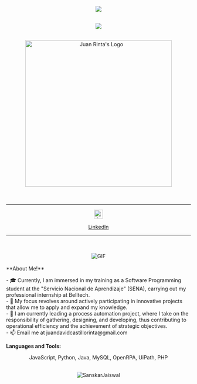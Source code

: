 <p align="center">
 <br><br>
 <img src="https://readme-typing-svg.herokuapp.com/?lines=Hey,+I'm+Juan+Rinta!!&center=true&width=360&height=30"><br>
</p>
<p align="center">
 <br>
 <img src="https://readme-typing-svg.herokuapp.com/?lines=Welcome+to+my+Github+Profile!!&center=true&width=360&height=30">
 <br><br>
</p>
<div align="center">
  <img align="center" alt="Juan Rinta's Logo" width="400px" src="https://i.imgur.com/YS3w9Vu.jpg" />
</div>

<br/>
<br/>

<hr>

<a href="https://www.linkedin.com/in/juancastillor/">
  <div align="center">
    <img align="center" alt="Juan Rinta's LinkedIn" width="24px" src="https://img.icons8.com/nolan/96/linkedin.png" />
    <p>LinkedIn</p>
  </div>
</a>

<hr>

<br/>
<br/>
<div align="center">
  <img align="center" alt="GIF" src="https://media.giphy.com/media/LmNwrBhejkK9EFP504/giphy.gif" />
</div>
</div>
<br/>
**About Me!**

<p align="left">
- 🎓 Currently, I am immersed in my training as a Software Programming student at the "Servicio Nacional de Aprendizaje" (SENA), carrying out my professional internship at Belltech.<br>
- 🚀 My focus revolves around actively participating in innovative projects that allow me to apply and expand my knowledge.<br>
- 🤖 I am currently leading a process automation project, where I take on the responsibility of gathering, designing, and developing, thus contributing to operational efficiency and the achievement of strategic objectives. <br>
- 📫 Email me at juandavidcastillorinta@gmail.com<br>
</p>


**Languages and Tools:**  
<div align="center">
<p>JavaScript, Python, Java, MySQL, OpenRPA, UiPath, PHP</p>
<br>
<img align="center" src="https://github-readme-streak-stats.herokuapp.com/?user=juanrinta&count_private=true&theme=radical" alt="SanskarJaiswal" />
</div>
